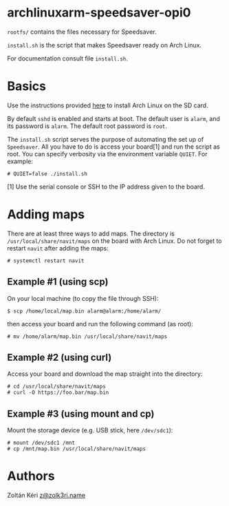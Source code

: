 archlinuxarm-speedsaver-opi0
============================

`rootfs/` contains the files necessary for Speedsaver.

`install.sh` is the script that makes Speedsaver ready on Arch Linux.

For documentation consult file `install.sh`.

# Basics

Use the instructions provided [here](https://github.com/Speedsaver/archlinuxarm-orangepi-zero) to install Arch Linux on the SD card.

By default `sshd` is enabled and starts at boot.
The default user is `alarm`, and its password is `alarm`.
The default root password is `root`.

The `install.sh` script serves the purpose of automating the set up of `Speedsaver`.
All you have to do is access your board[1] and run the script as root.
You can specify verbosity via the environment variable `QUIET`. For example:

    # QUIET=false ./install.sh

[1] Use the serial console or SSH to the IP address given to the board.

# Adding maps

There are at least three ways to add maps.
The directory is `/usr/local/share/navit/maps` on the board with Arch Linux.
Do not forget to restart `navit` after adding the maps:

    # systemctl restart navit

## Example #1 (using scp)

On your local machine (to copy the file through SSH):

	$ scp /home/local/map.bin alarm@alarm:/home/alarm/

then access your board and run the following command (as root):

	# mv /home/alarm/map.bin /usr/local/share/navit/maps

## Example #2 (using curl)

Access your board and download the map straight into the directory:

	# cd /usr/local/share/navit/maps
	# curl -O https://foo.bar/map.bin

## Example #3 (using mount and cp)

Mount the storage device (e.g. USB stick, here `/dev/sdc1`):

	# mount /dev/sdc1 /mnt
	# cp /mnt/map.bin /usr/local/share/navit/maps

# Authors

Zoltán Kéri <z@zolk3ri.name>
